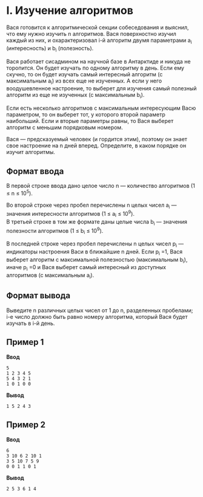 # I. Изучение алгоритмов

Вася готовится к алгоритмической секции собеседования и выяснил, что ему нужно изучить n алгоритмов. Вася поверхностно изучил каждый из них, и охарактеризовал
i-й алгоритм двумя параметрами a<sub>i</sub> (интересность) и b<sub>i</sub> (полезность).

Вася работает сисадмином на научной базе в Антарктиде и никуда не торопится. Он будет изучать по одному алгоритму в день. Если ему скучно, то он будет изучать самый интересный алгоритм (с максимальным
a<sub>i</sub>) из всех еще не изученных. А если у него воодушевленное настроение, то выберет для изучения самый полезный алгоритм из еще не изученных (с максимальным
b<sub>i</sub>).

Если есть несколько алгоритмов с максимальным интересующим Васю параметром, то он выберет тот, у которого второй параметр наибольший. Если и вторые параметры равны, то Вася выберет алгоритм с меньшим порядковым номером.

Вася — предсказуемый человек (и гордится этим), поэтому он знает свое настроение на n дней вперед. Определите, в каком порядке он изучит алгоритмы.




## Формат ввода

В первой строке ввода дано целое число n — количество алгоритмов (1 &le; n &le; 10<sup>5</sup>).

Во второй строке через пробел перечислены n  целых чисел a<sub>i</sub> — значения интересности алгоритмов (1 &le; a<sub>i</sub> &le; 10<sup>9</sup>).  
В третьей строке в том же формате даны целые числа b<sub>i</sub> — значения полезности алгоритмов (1 &le; b<sub>i</sub> &le; 10<sup>9</sup>).

В последней строке через пробел перечислены n  целых чисел p<sub>i</sub> — индикаторы настроения Васи в ближайшие n дней. Если
p<sub>i</sub> =1, Вася выберет алгоритм с максимальной полезностью (максимальным b<sub>i</sub>), иначе
p<sub>i</sub> =0 и Вася выберет самый интересный из доступных алгоритмов (с максимальным a<sub>i</sub>).  

## Формат вывода

Выведите n различных целых чисел от 1 до n, разделенных пробелами;
i-е число должно быть равно номеру алгоритма, который Вася будет изучать в i-й день.

## Пример 1

**Ввод**  
```
5
1 2 3 4 5
5 4 3 2 1
1 0 1 0 0
```
**Вывод**
```
1 5 2 4 3 
```  

## Пример 2

**Ввод**
```
6
3 10 6 2 10 1
3 5 10 7 5 9
0 0 1 1 0 1
```
**Вывод**
```
2 5 3 6 1 4 
```  

